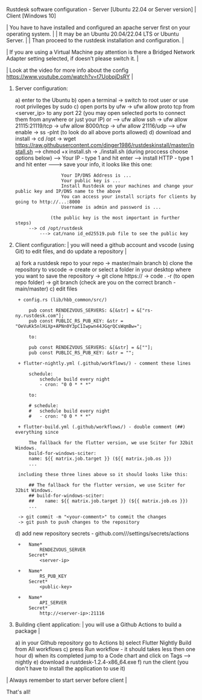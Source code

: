 Rustdesk software configuration - Server [Ubuntu 22.04 or Server version] | Client [Windows 10]

| You have to have installed and configured an apache server first on your operating system. |
| It may be an Ubuntu 20.04/22.04 LTS or Ubuntu Server. |
| Than proceed to the rustdesk installation and configuration. |

| If you are using a Virtual Machine pay attention is there a Bridged Network Adapter setting selected, if doesn't please switch it. |

| Look at the video for more info about the config https://www.youtube.com/watch?v=t7UobpjDsRY |

1. Server configuration:

    a) enter to the Ubuntu
    b) open a terminal
        -> switch to root user or use root privileges by sudo
    c) open ports by ufw 
        -> ufw allow proto tcp from <server_ip> to any port 22 (you may open selected ports to connect them from anywhere or just your IP)
            or 
            --> ufw allow ssh 
        -> ufw allow 21115:21119/tcp
        -> ufw allow 8000/tcp
        -> ufw allow 21116/udp
            --> ufw enable
        -> ss -plnt (to look do all above ports allowed)
    d) download and install 
        -> cd /opt
        -> wget https://raw.githubusercontent.com/dinger1986/rustdeskinstall/master/install.sh
            --> chmod +x install.sh
        -> ./install.sh (during proccess choose options below)
            --> Your IP - type 1 and hit enter
            --> install HTTP - type 1 and hit enter
                ---> save your info, it looks like this one:

                        Your IP/DNS Address is ...
                        Your public key is ...
                        Install Rustdesk on your machines and change your public key and IP/DNS name to the above
                        You can access your install scripts for clients by going to http://...:8000
                        Username is admin and password is ...

                    (the public key is the most important in further steps)
            --> cd /opt/rustdesk
                ---> cat/nano id_ed25519.pub file to see the public key

2. Client configuration:
    | you will need a github account and vscode (using Git) to edit files, and do update a repository |

    a) fork a rustdesk repo to your repo
        -> master/main branch 
    b) clone the repository to vscode
        -> create or select a folder in your desktop where you want to save the repository
        -> git clone https://<repo-path>
        -> code . -r (to open repo folder)
        -> git branch (check are you on the correct branch - main/master)
    c) edit files

        + config.rs (lib/hbb_common/src/)
    
            pub const RENDEZVOUS_SERVERS: &[&str] = &["rs-ny.rustdesk.com"];
            pub const PUBLIC_RS_PUB_KEY: &str = "OeVuKk5nlHiXp+APNn0Y3pC1Iwpwn44JGqrQCsWqmBw=";

            to:

            pub const RENDEZVOUS_SERVERS: &[&str] = &[""];
            pub const PUBLIC_RS_PUB_KEY: &str = "";

        + flutter-nightly.yml (.github/workflows/) - comment these lines

            schedule:
                schedule build every night
                - cron: "0 0 * * *"
        
            to:

            # schedule:
            #   schedule build every night
            #   - cron: "0 0 * * *"

        + flutter-build.yml (.github/workflows/) - double comment (##) everything since

            The fallback for the flutter version, we use Sciter for 32bit Windows.
            build-for-windows-sciter:
            name: ${{ matrix.job.target }} (${{ matrix.job.os }})
            ...

        including these three lines above so it should looks like this:

            ## The fallback for the flutter version, we use Sciter for 32bit Windows.
            ## build-for-windows-sciter:
            ##    name: ${{ matrix.job.target }} (${{ matrix.job.os }})
            ...

        -> git commit -m "<your-comment>" to commit the changes
        -> git push to push changes to the repository
    
    d) add new repository secrets - github.com/<your-nickname>/<your-repo>/settings/secrets/actions
    
        +   Name*
                RENDEZVOUS_SERVER
            Secret*
                <server-ip>

        +   Name*
                RS_PUB_KEY
            Secret*
                <public-key>

        +   Name*
                API_SERVER
            Secret*
                http://<server-ip>:21116

3. Building client application:
    | you will use a Github Actions to build a package | 

    a) in your Github repository go to Actions
    b) select Flutter Nightly Build from All workflows
    c) press Run workflow - it should takes less then one hour
    d) when its completed jump to a Code chart and click on Tags --> nightly
    e) download a rustdesk-1.2.4-x86_64.exe
    f) run the client (you don't have to install the application to use it)

| Always remember to start server before client |

That's all!
